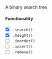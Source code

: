 A binary search tree

#### Functionality
- [x] `.search()`
- [x] `.height()`
- [ ] `.inorder()`
- [ ] `.insert()`
- [ ] `.remove()`
